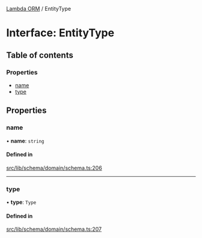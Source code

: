 [Lambda ORM](../README.md) / EntityType

# Interface: EntityType

## Table of contents

### Properties

- [name](EntityType.md#name)
- [type](EntityType.md#type)

## Properties

### name

• **name**: `string`

#### Defined in

[src/lib/schema/domain/schema.ts:206](https://github.com/lambda-orm/lambdaorm-base/blob/4165360/src/lib/schema/domain/schema.ts#L206)

___

### type

• **type**: `Type`

#### Defined in

[src/lib/schema/domain/schema.ts:207](https://github.com/lambda-orm/lambdaorm-base/blob/4165360/src/lib/schema/domain/schema.ts#L207)
